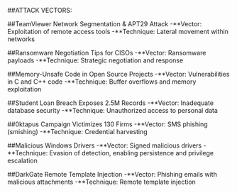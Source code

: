 ##ATTACK VECTORS:

##TeamViewer Network Segmentation & APT29 Attack
-**Vector: Exploitation of remote access tools
-**Technique: Lateral movement within networks
                                                                                                                                                         
##Ransomware Negotiation Tips for CISOs
-**Vector: Ransomware payloads
-**Technique: Strategic negotiation and response
                                                                                                                                                                                                                                                             
##Memory-Unsafe Code in Open Source Projects
-**Vector: Vulnerabilities in C and C++ code
-**Technique: Buffer overflows and memory exploitation

##Student Loan Breach Exposes 2.5M Records
-**Vector: Inadequate database security
-**Technique: Unauthorized access to personal data

##0ktapus Campaign Victimizes 130 Firms
-**Vector: SMS phishing (smishing)
-**Technique: Credential harvesting

##Malicious Windows Drivers
-**Vector: Signed malicious drivers
-**Technique: Evasion of detection, enabling persistence and privilege escalation

##DarkGate Remote Template Injection
-**Vector: Phishing emails with malicious attachments
-**Technique: Remote template injection
                                                                                                                                                                                           
